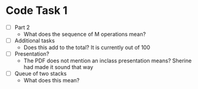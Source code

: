 # Code Task 1

 - [ ] Part 2
    - What does the sequence of M operations mean?
 - [ ] Additional tasks
    - Does this add to the total? It is currently out of 100
 - [ ] Presentation?
    - The PDF does not mention an inclass presentation means? Sherine had made it sound that way
 - [ ] Queue of two stacks
    - What does this mean?
